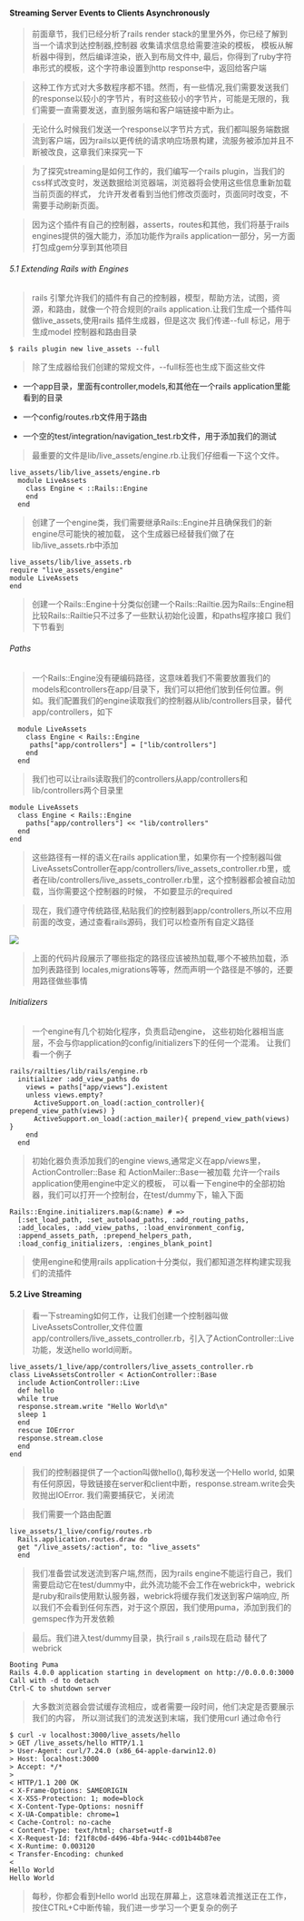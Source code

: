 #### Streaming Server Events to Clients Asynchronously

> 前面章节，我们已经分析了rails render stack的里里外外，你已经了解到当一个请求到达控制器,控制器
> 收集请求信息给需要渲染的模板， 模板从解析器中得到，然后编译渲染，嵌入到布局文件中, 最后，你得到了ruby字符串形式的模板，这个字符串设置到http response中，返回给客户端

> 这种工作方式对大多数程序都不错。然而，有一些情况,我们需要发送我们的response以较小的字节片，有时这些较小的字节片，可能是无限的，我们需要一直需要发送，直到服务端和客户端链接中断为止。


> 无论什么时候我们发送一个response以字节片方式，我们都叫服务端数据流到客户端，因为rails以更传统的请求响应场景构建，流服务被添加并且不断被改良，这章我们来探究一下

> 为了探究streaming是如何工作的，我们编写一个rails plugin，当我们的css样式改变时，发送数据给浏览器端，浏览器将会使用这些信息重新加载当前页面的样式， 允许开发者看到当他们修改页面时，页面同时改变，不需要手动刷新页面。

> 因为这个插件有自己的控制器，asserts，routes和其他，我们将基于rails engines提供的强大能力，添加功能作为rails application一部分，另一方面打包成gem分享到其他项目


###### 5.1 Extending Rails with Engines

> rails 引擎允许我们的插件有自己的控制器，模型，帮助方法，试图，资源，和路由，就像一个符合规则的rails application.让我们生成一个插件叫做live_assets,使用rails 插件生成器，但是这次 我们传递--full 标记，用于生成model 控制器和路由目录

    $ rails plugin new live_assets --full

> 除了生成器给我们创建的常规文件，--full标签也生成下面这些文件

* 一个app目录，里面有controller,models,和其他在一个rails application里能看到的目录

* 一个config/routes.rb文件用于路由

* 一个空的test/integration/navigation_test.rb文件，用于添加我们的测试


>最重要的文件是lib/live_assets/engine.rb.让我们仔细看一下这个文件。

    live_assets/lib/live_assets/engine.rb
      module LiveAssets
        class Engine < ::Rails::Engine
        end
      end

> 创建了一个engine类，我们需要继承Rails::Engine并且确保我们的新engine尽可能快的被加载， 这个生成器已经替我们做了在lib/live_assets.rb中添加

    live_assets/lib/live_assets.rb
    require "live_assets/engine"
    module LiveAssets
    end

> 创建一个Rails::Engine十分类似创建一个Rails::Railtie.因为Rails::Engine相比较Rails::Railtie只不过多了一些默认初始化设置，和paths程序接口 我们下节看到


###### Paths

> 一个Rails::Engine没有硬编码路径，这意味着我们不需要放置我们的models和controllers在app/目录下，我们可以把他们放到任何位置。例如。我们配置我们的engine读取我们的控制器从lib/controllers目录，替代app/controllers，如下

      module LiveAssets
        class Engine < Rails::Engine
         paths["app/controllers"] = ["lib/controllers"]
        end
      end

> 我们也可以让rails读取我们的controllers从app/controllers和lib/controllers两个目录里

    module LiveAssets
      class Engine < Rails::Engine
        paths["app/controllers"] << "lib/controllers"
      end
    end

>这些路径有一样的语义在rails application里，如果你有一个控制器叫做LiveAssetsController在app/controllers/live_assets_controller.rb里，或者在lib/controllers/live_assets_controller.rb里，这个控制器都会被自动加载，当你需要这个控制器的时候， 不如要显示的required

> 现在，我们遵守传统路径,粘贴我们的控制器到app/controllers,所以不应用前面的改变，通过查看rails源码，我们可以检查所有自定义路径

![](11.png)

> 上面的代码片段展示了哪些指定的路径应该被热加载,哪个不被热加载，添加列表路径到
> locales,migrations等等，然而声明一个路径是不够的，还要用路径做些事情


######  Initializers

> 一个engine有几个初始化程序，负责启动engine， 这些初始化器相当底层，不会与你application的config/initializers下的任何一个混淆。 让我们看一个例子

    rails/railties/lib/rails/engine.rb
      initializer :add_view_paths do
        views = paths["app/views"].existent
        unless views.empty?
          ActiveSupport.on_load(:action_controller){ prepend_view_path(views) }
          ActiveSupport.on_load(:action_mailer){ prepend_view_path(views) }
        end
      end

> 初始化器负责添加我们的engine views,通常定义在app/views里，ActionController::Base 和 ActionMailer::Base一被加载 允许一个rails application使用engine中定义的模板， 可以看一下engine中的全部初始器，我们可以打开一个控制台，在test/dummy下，输入下面

    Rails::Engine.initializers.map(&:name) # =>
      [:set_load_path, :set_autoload_paths, :add_routing_paths,
      :add_locales, :add_view_paths, :load_environment_config,
      :append_assets_path, :prepend_helpers_path,
      :load_config_initializers, :engines_blank_point]

> 使用engine和使用rails application十分类似，我们都知道怎样构建实现我们的流插件



#### 5.2 Live Streaming

> 看一下streaming如何工作，让我们创建一个控制器叫做LiveAssetsController,文件位置app/controllers/live_assets_controller.rb，引入了ActionController::Live功能，发送hello world间断。

    live_assets/1_live/app/controllers/live_assets_controller.rb
    class LiveAssetsController < ActionController::Base
      include ActionController::Live
      def hello
      while true
      response.stream.write "Hello World\n"
      sleep 1
      end
      rescue IOError
      response.stream.close
      end
    end

> 我们的控制器提供了一个action叫做hello(),每秒发送一个Hello world, 如果有任何原因，导致链接在server和client中断，response.stream.write会失败抛出IOError. 我们需要捕获它，关闭流

> 我们需要一个路由配置

    live_assets/1_live/config/routes.rb
      Rails.application.routes.draw do
      get "/live_assets/:action", to: "live_assets"
      end


> 我们准备尝试发送流到客户端,然而，因为rails engine不能运行自己，我们需要启动它在test/dummy中，此外流功能不会工作在webrick中，webrick是ruby和rails使用默认服务器，webrick将缓存我们发送到客户端响应,
> 所以我们不会看到任何东西，对于这个原因，我们使用puma，添加到我们的gemspec作为开发依赖

> 最后。我们进入test/dummy目录，执行rail s ,rails现在启动 替代了webrick

    Booting Puma
    Rails 4.0.0 application starting in development on http://0.0.0.0:3000
    Call with -d to detach
    Ctrl-C to shutdown server
    
>大多数浏览器会尝试缓存流相应，或者需要一段时间，他们决定是否要展示我们的内容， 所以测试我们的流发送到末端，我们使用curl 通过命令行

    $ curl -v localhost:3000/live_assets/hello
    > GET /live_assets/hello HTTP/1.1
    > User-Agent: curl/7.24.0 (x86_64-apple-darwin12.0)
    > Host: localhost:3000
    > Accept: */*
    >
    < HTTP/1.1 200 OK
    < X-Frame-Options: SAMEORIGIN
    < X-XSS-Protection: 1; mode=block
    < X-Content-Type-Options: nosniff
    < X-UA-Compatible: chrome=1
    < Cache-Control: no-cache
    < Content-Type: text/html; charset=utf-8
    < X-Request-Id: f21f8c0d-d496-4bfa-944c-cd01b44b87ee
    < X-Runtime: 0.003120
    < Transfer-Encoding: chunked
    <
    Hello World
    Hello World


> 每秒，你都会看到Hello world 出现在屏幕上，这意味着流推送正在工作， 按住CTRL+C中断传输，我们进一步学习一个更复杂的例子

